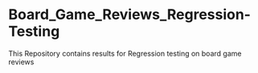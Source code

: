 # Board_Game_Reviews_Regression-Testing
This Repository contains results for Regression testing on board game reviews
